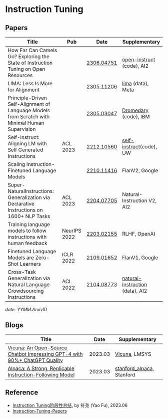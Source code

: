 # Instruction Tuning

## Papers

| Title                                                                                          | Pub          | Date                                          | Supplementary                                                          |
| ---------------------------------------------------------------------------------------------- | ------------ | --------------------------------------------- | ---------------------------------------------------------------------- |
| How Far Can Camels Go? Exploring the State of Instruction Tuning on Open Resources             |              | [2306.04751](https://arxiv.org/abs/2306.04751)   | [open-instruct](https://github.com/allenai/open-instruct) (code), AI2     |
| LIMA: Less Is More for Alignment                                                               |              | [2305.11206](https://arxiv.org/abs/2305.11206)   | [lima](https://huggingface.co/datasets/GAIR/lima) (data), Meta            |
| Principle-Driven Self-Alignment of Language Models from Scratch with Minimal Human Supervision |              | [2305.03047](https://arxiv.org/abs/2305.03047)   | [Dromedary](https://github.com/IBM/Dromedary) (code), IBM                 |
| Self-Instruct: Aligning LM with Self Generated Instructions                                    | ACL 2023     | [2212.10560](https://arxiv.org/abs/2212.10560)   | [self-instruct](https://github.com/yizhongw/self-instruct)(code), UW      |
| Scaling Instruction-Finetuned Language Models                                                  |              | [2210.11416](https://arxiv.org/abs/2210.11416)   | FlanV2, Google                                                         |
| Super-NaturalInstructions: Generalization via Declarative Instructions on 1600+ NLP Tasks      | ACL 2023     | [2204.07705](https://arxiv.org/abs/2204.07705)   | Natural-Instruction V2, AI2                                            |
| Training language models to follow instructions with human feedback                            | NeurIPS 2022 | [2203.02155](https://arxiv.org/abs/2203.02155)   | RLHF, OpenAI                                                           |
| Finetuned Language Models are Zero-Shot Learners                                               | ICLR 2022    | [2109.01652](https://arxiv.org/abs/2109.01652)   | FlanV1, Google                                                         |
| Cross-Task Generalization via Natural Language Crowdsourcing Instructions                      | ACL 2022     | [2104.08773](https://arxiv.org/abs/2104.08773v4) | [natural-instruction](https://instructions.apps.allenai.org/) (data), AI2 |

*date: YYMM.ArxivID*

## Blogs

| Title                                                                                                               | Date    | Supplementary                                                          |
| ------------------------------------------------------------------------------------------------------------------- | ------- | ---------------------------------------------------------------------- |
| [Vicuna: An Open-Source Chatbot Impressing GPT-4 with 90%* ChatGPT Quality](https://lmsys.org/blog/2023-03-30-vicuna/) | 2023.03 | [Vicuna](https://github.com/lm-sys/FastChat#model-weights), LMSYS         |
| [Alpaca: A Strong, Replicable Instruction-Following Model](https://crfm.stanford.edu/2023/03/13/alpaca.html)           | 2023.03 | [stanford_alpaca](https://github.com/tatsu-lab/stanford_alpaca), Stanford |

## Reference

- [Instruction Tuning阶段性总结](https://yaofu.notion.site/2023-06-Instruction-Tuning-935b48e5f26448e6868320b9327374a1), by 符尧 (Yao Fu), 2023.06
- [Instruction-Tuning-Papers](https://github.com/SinclairCoder/Instruction-Tuning-Papers)
